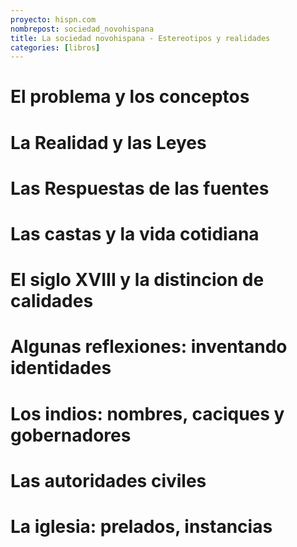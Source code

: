 ```yaml
---
proyecto: hispn.com
nombrepost: sociedad_novohispana
title: La sociedad novohispana - Estereotipos y realidades
categories: [libros]
---
```


<!--more-->

# El problema y los conceptos
# La Realidad y las Leyes
# Las Respuestas de las fuentes
# Las castas y la vida cotidiana
# El siglo XVIII y la distincion de calidades
# Algunas reflexiones: inventando identidades
# Los indios: nombres, caciques y gobernadores
# Las autoridades civiles
# La iglesia: prelados, instancias